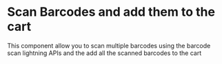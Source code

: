 # Scan Barcodes and add them to the cart

This component allow you to scan multiple barcodes using the barcode scan lightning APIs and the add all the scanned barcodes to the cart
